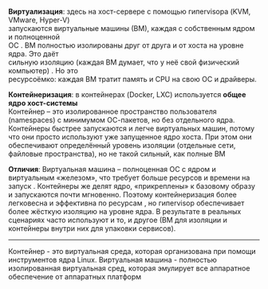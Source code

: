 **Виртуализация**: здесь на хост-сервере с помощью гипervisора (KVM, VMware, Hyper-V)  
запускаются виртуальные машины (ВМ), каждая с собственным ядром и полноценной  
ОС . ВМ полностью изолированы друг от друга и от хоста на уровне ядра. Это даёт  
сильную изоляцию (каждая ВМ думает, что у неё свой физический компьютер) . Но это  
ресурсоёмко: каждая ВМ тратит память и CPU на свою ОС и драйверы.  

**Контейнеризация**: в контейнерах (Docker, LXC) используется **общее ядро хост-системы**  
Контейнер – это изолированное пространство пользователя (namespaces) с минимумом ОС-пакетов, но без отдельного ядра. Контейнеры быстрее запускаются и легче  виртуальных машин, потому что они просто используют уже запущенное ядро хоста. При этом они обеспечивают определённый уровень изоляции (отдельные сети,  
файловые пространства), но не такой сильный, как полные ВМ 

**Отличия**: Виртуальная машина – полноценная ОС с ядром и виртуальным «железом», что   требует больше ресурсов и времени на запуск . Контейнеры же делят ядро, «прикреплены» к 
базовому образу и запускаются почти мгновенно. Поэтому контейнеризация более легковесна и  эффективна по ресурсам , но гипervisор обеспечивает более жёсткую изоляцию на уровне  ядра. В результате в реальных сценариях часто используют и то, и другое (ВМ для изоляции и контейнеры внутри них для упаковки сервисов).

---

Контейнер - это виртуальная среда, которая организована при помощи инструментов ядра Linux.
Виртуальная машина - полностью изолированная виртуальная сред, которая эмулирует все аппаратное обеспечение от аппаратных платформ
